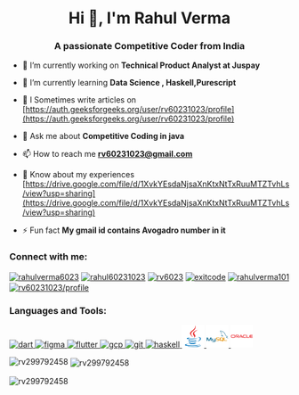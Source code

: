 <h1 align="center">Hi 👋, I'm Rahul Verma</h1>
<h3 align="center">A passionate Competitive Coder from India</h3>

- 🔭 I’m currently working on **Technical Product Analyst at Juspay**

- 🌱 I’m currently learning **Data Science , Haskell,Purescript**

- 📝 I Sometimes write articles on [https://auth.geeksforgeeks.org/user/rv60231023/profile](https://auth.geeksforgeeks.org/user/rv60231023/profile)

- 💬 Ask me about **Competitive Coding in java**

- 📫 How to reach me **rv60231023@gmail.com**

- 📄 Know about my experiences [https://drive.google.com/file/d/1XvkYEsdaNjsaXnKtxNtTxRuuMTZTvhLs/view?usp=sharing](https://drive.google.com/file/d/1XvkYEsdaNjsaXnKtxNtTxRuuMTZTvhLs/view?usp=sharing)

- ⚡ Fun fact **My gmail id contains Avogadro number in it**

<h3 align="left">Connect with me:</h3>
<p align="left">
<a href="https://linkedin.com/in/rahulverma6023" target="blank"><img align="center" src="https://raw.githubusercontent.com/rahuldkjain/github-profile-readme-generator/master/src/images/icons/Social/linked-in-alt.svg" alt="rahulverma6023" height="30" width="40" /></a>
<a href="https://www.codechef.com/users/rahul60231023" target="blank"><img align="center" src="https://cdn.jsdelivr.net/npm/simple-icons@3.1.0/icons/codechef.svg" alt="rahul60231023" height="30" width="40" /></a>
<a href="https://www.hackerrank.com/rv6023" target="blank"><img align="center" src="https://raw.githubusercontent.com/rahuldkjain/github-profile-readme-generator/master/src/images/icons/Social/hackerrank.svg" alt="rv6023" height="30" width="40" /></a>
<a href="https://codeforces.com/profile/exitcode" target="blank"><img align="center" src="https://cdn.jsdelivr.net/npm/simple-icons@3.0.1/icons/codeforces.svg" alt="exitcode" height="30" width="40" /></a>
<a href="https://www.leetcode.com/rahulverma101" target="blank"><img align="center" src="https://raw.githubusercontent.com/rahuldkjain/github-profile-readme-generator/master/src/images/icons/Social/leet-code.svg" alt="rahulverma101" height="30" width="40" /></a>
<a href="https://auth.geeksforgeeks.org/user/rv60231023/profile" target="blank"><img align="center" src="https://raw.githubusercontent.com/rahuldkjain/github-profile-readme-generator/master/src/images/icons/Social/geeks-for-geeks.svg" alt="rv60231023/profile" height="30" width="40" /></a>
</p>

<h3 align="left">Languages and Tools:</h3>
<p align="left"> <a href="https://dart.dev" target="_blank"> <img src="https://www.vectorlogo.zone/logos/dartlang/dartlang-icon.svg" alt="dart" width="40" height="40"/> </a> <a href="https://www.figma.com/" target="_blank"> <img src="https://www.vectorlogo.zone/logos/figma/figma-icon.svg" alt="figma" width="40" height="40"/> </a> <a href="https://flutter.dev" target="_blank"> <img src="https://www.vectorlogo.zone/logos/flutterio/flutterio-icon.svg" alt="flutter" width="40" height="40"/> </a> <a href="https://cloud.google.com" target="_blank"> <img src="https://www.vectorlogo.zone/logos/google_cloud/google_cloud-icon.svg" alt="gcp" width="40" height="40"/> </a> <a href="https://git-scm.com/" target="_blank"> <img src="https://www.vectorlogo.zone/logos/git-scm/git-scm-icon.svg" alt="git" width="40" height="40"/> </a> <a href="https://www.haskell.org/" target="_blank"> <img src="https://upload.wikimedia.org/wikipedia/commons/1/1c/Haskell-Logo.svg" alt="haskell" width="40" height="40"/> </a> <a href="https://www.java.com" target="_blank"> <img src="https://raw.githubusercontent.com/devicons/devicon/master/icons/java/java-original.svg" alt="java" width="40" height="40"/> </a> <a href="https://www.mysql.com/" target="_blank"> <img src="https://raw.githubusercontent.com/devicons/devicon/master/icons/mysql/mysql-original-wordmark.svg" alt="mysql" width="40" height="40"/> </a> <a href="https://www.oracle.com/" target="_blank"> <img src="https://raw.githubusercontent.com/devicons/devicon/master/icons/oracle/oracle-original.svg" alt="oracle" width="40" height="40"/> </a> </p>

<p><img align="left" src="https://github-readme-stats.vercel.app/api/top-langs?username=rv299792458&show_icons=true&locale=en&layout=compact" alt="rv299792458" /></p>

<p>&nbsp;<img align="center" src="https://github-readme-stats.vercel.app/api?username=rv299792458&show_icons=true&locale=en" alt="rv299792458" /></p>

<p><img align="center" src="https://github-readme-streak-stats.herokuapp.com/?user=rv299792458&" alt="rv299792458" /></p>
